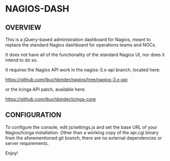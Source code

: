 NAGIOS-DASH
===========

OVERVIEW
--------

This is a jQuery-based administration dashboard for Nagios, meant to
replace the standard Nagios dashboard for operations teams and NOCs.

It does not have all of the functionality of the standard Nagios UI,
nor does it intend to do so.

It requires the Nagios API work in the nagios-3.x-api branch, located
here:

  https://github.com/jbuchbinder/nagios/tree/nagios-3.x-api

or the Icinga API patch, available here:

  https://github.com/jbuchbinder/icinga-core

CONFIGURATION
-------------

To configure the console, edit js/settings.js and set the base URL of
your Nagios/Icinga installation. Other than a working copy of the api.cgi
binary from the aforementioned git branch, there are no external
dependencies or server requirements.

Enjoy!

